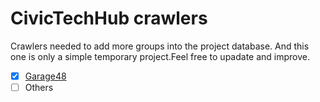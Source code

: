 # CivicTechHub crawlers

Crawlers needed to add more groups into the project database. And this one is only a simple temporary project.Feel free to upadate and improve.

- [x] [Garage48](garage48)
- [ ] Others

